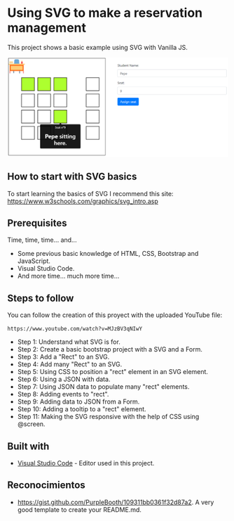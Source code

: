 # Using SVG to make a reservation management

This project shows a basic example using SVG with Vanilla JS.

![alt text](https://github.com/tcrurav/ClassroomSeatsUsingSVG/blob/master/screenshots/screenshot-1.png)

## How to start with SVG basics

To start learning the basics of SVG I recommend this site: https://www.w3schools.com/graphics/svg_intro.asp


## Prerequisites

Time, time, time... and...

* Some previous basic knowledge of HTML, CSS, Bootstrap and JavaScript.
* Visual Studio Code.
* And more time... much more time...

## Steps to follow

You can follow the creation of this proyect with the uploaded YouTube file:

```
https://www.youtube.com/watch?v=MJzBV3qNIwY
```

* Step 1: Understand what SVG is for. 
* Step 2: Create a basic bootstrap project with a SVG and a Form.
* Step 3: Add a "Rect" to an SVG.
* Step 4: Add many "Rect" to an SVG.
* Step 5: Using CSS to position a "rect" element in an SVG element.
* Step 6: Using a JSON with data.
* Step 7: Using JSON data to populate many "rect" elements.
* Step 8: Adding events to "rect".
* Step 9: Adding data to JSON from a Form.
* Step 10: Adding a tooltip to a "rect" element.
* Step 11: Making the SVG responsive with the help of CSS using @screen.

## Built with

* [Visual Studio Code](https://code.visualstudio.com/) - Editor used in this project.

## Reconocimientos

* https://gist.github.com/PurpleBooth/109311bb0361f32d87a2. A very good template to create your README.md.